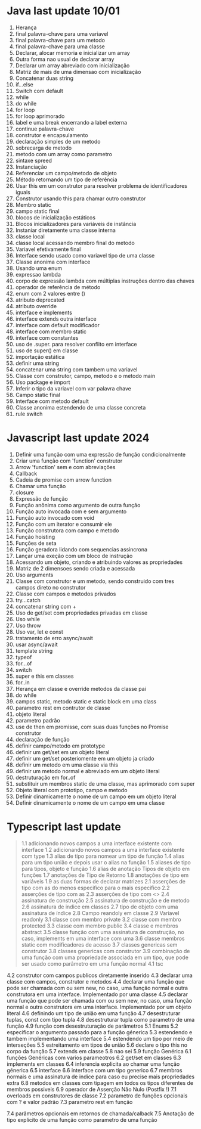 # Java last update 10/01
1. Herança
2. final palavra-chave para uma variavel
3. final palavra-chave para um metodo
4. final palavra-chave para uma classe
5. Declarar, alocar memoria e inicializar um array
6. Outra forma nao usual de declarar array
7. Declarar um array abreviado com inicialização
8. Matriz de mais de uma dimensao com inicialização
9. Concatenar duas string
10. if...else
11. Switch com default
12. while
13. do while
14. for loop
15. for loop aprimorado
16. label e uma break encerrando a label externa
17. continue palavra-chave
18. construtor e encapsulamento
19. declaração simples de um metodo
20. sobrecarga de metodo
21. metodo com um array como parametro
22. sintaxe spreed
23. Instanciação
24. Referenciar um campo/metodo de objeto
25. Método retornando um tipo de referência
26. Usar this em um construtor para resolver problema de identificadores iguais
27. Construtor usando this para chamar outro construtor
28. Membro static
29. campo static final
30. blocos de inicialização estáticos
31. Blocos inicializadores para variáveis ​​de instância
32. Instaniar diretamente uma classe interna
33. classe local
34. classe local acessando membro final do metodo
35. Variavel efetivamente final
36. Interface sendo usado como variavel tipo de uma classe
37. Classe anonima com interface
38. Usando uma enum
39. expressao lambda
40. corpo de expressão lambda com múltiplas instruções dentro das chaves
41. operador de referência de método
42. enum com 2 valores entre ()
43. atributo deprecated
44. atributo override
45. interface e implements 
46. interface extends outra interface
47. interface com default modificador
48. interface com membro static
49. interface com constantes
50. uso de .super. para resolver conflito em interface
51. uso de super() em classe
52. importação estática
53. definir uma string
54. concatenar uma string com tambem uma variavel
55. Classe com construtor, campo, metodo e o metodo main
56. Uso package e import
57. Inferir o tipo da variavel com var palavra chave
58. Campo static final
59. Interface com metodo default
60. Classe anonima estendendo de uma classe concreta
61. rule switch

# Javascript last update 2024
1. Definir uma função com uma expressão de função condicionalmente
2. Criar uma função com 'function' construtor
3. Arrow 'function' sem e com abreviações
4. Callback
5. Cadeia de promise com arrow function
6. Chamar uma função
7. closure
8. Expressão de função
9. Função anônima como argumento de outra função
10. Função auto invocada com e sem argumento
11. Função auto invocado com void
12. Função com um iterator e consumir ele
13. Função construtora com campo e metodo
14. Função hoisting
15. Funções de seta
16. Função geradora lidando com sequencias assincrona
17. Lançar uma exeção com um bloco de instrução
18. Acessando um objeto, criando e atribuindo valores as propriedades
19. Matriz de 2 dimensoes sendo criada e acessada
20. Uso arguments
21. Classe com construtor e um metodo, sendo construido com tres campos direto no construtor
22. Classe com campos e metodos privados
23. try...catch
24. concatenar string com +
25. Uso de get/set com propriedades privadas em classe
26. Uso while
27. Uso throw
28. Uso var, let e const
29. tratamento de erro async/await
30. usar async/await
31. template string
32. typeof
33. for...of
34. switch
35. super e this em classes
36. for..in
37. Herança em classe e override metodos da classe pai
38. do while
39. campos static, metodo static e static block em uma class
40. parametro rest em contrutor de classe
41. objeto literal
42. parametro padrão
43. use de then em promisse, com suas duas funções no Promise construtor
44. declaração de função
45. definir campo/metodo em prototype
46. definir um get/set em um objeto literal
47. definir um get/set posteriomente em um objeto ja criado
48. definir um metodo em uma classe via this
49. definir um metodo normal e abreviado em um objeto literal
50. destruturação em for..of
51. substituir um membros static de uma classe, mas aprimorado com super
52. Objeto literal com prototipo, campo e metodo
53. Definir dinamicamente o nome de um campo em um objeto literal
54. Definir dinamicamente o nome de um campo em uma classe

# Typescript last update
> 1.1 adicionando novos campos a uma interface existente com interface
> 1.2 adicionando novos campos a uma interface existente com type
> 1.3 alias de tipo para nomear um tipo de função
> 1.4 alias para um tipo união e depois usar o alias na função
1.5 aliases de tipo para tipos, objeto e função
1.6 alias de anotação Tipos de objeto em funções
1.7 anotações de Tipo de Retorno
1.8 anotações de tipo em variáveis
1.9 as duas formas de declarar matrizes
2.1 asserções de tipo com as do menos especifico para o mais especifico
2.2 asserções de tipo com as
2.3 asserções de tipo com <>
2.4 assinatura de construção
2.5 assinatura de construção e de metodo
2.6 assinatura de indice em classes
2.7 tipo de objeto com uma assinatura de índice
2.8 Campo reandoly em classe
2.9 Variavel readonly
3.1 classe com membro private
3.2 classe com membro protected
3.3 classe com membro public
3.4 classe e membros abstract
3.5 classe função com uma assinatura de construção, no caso, implements em uma interface com uma
3.6 classe membros static com modificadores de acesso
3.7 classes genericas sem construtor
3.8 classes genericas com construtor
3.9 combinação de uma função com uma propriedade associada em um tipo, que pode ser usado como parâmetro em uma função normal
4.1 tsc

4.2 construtor com campos publicos diretamente inserido
4.3 declarar uma classe com campos, construtor e metodos
4.4 declarar uma função que pode ser chamada com ou sem new, no caso, uma função normal e outra construtora em uma interface. Implementado por uma classe
4.5 declarar uma função que pode ser chamada com ou sem new, no caso, uma função normal e outra construtora em uma interface. Implementado por um objeto literal
4.6 definindo um tipo de união em uma função
4.7 desestruturar tuplas, const com tipo tupla
4.8 desestruturar tupla como parametro de uma função
4.9 função com desestruturação de parâmetros
5.1 Enums
5.2 especificar o argumento passado para a função génerica
5.3 estendendo e tambem implementando uma interface
5.4 estendendo um tipo por meio de interseções
5.5 estreitamento em tipos de união
5.6 declare o tipo this no corpo da função
5.7 extends em classe
5.8 nao sei
5.9 função Genérica
6.1 funções Genéricas com varios parameotros
6.2 get/set em classes
6.3 implements em classes
6.4 inferencia explicita ao chamar uma função génerica
6.5 interface
6.6 interface com um tipo generico
6.7 membros normais e uma assinatura de indice para caso eu precise mais propriedades extra
6.8 metodos em classes com tipagem em todos os tipos diferentes de membros possiveis
6.9 operador de Asserção Não Nulo (Postfix !)
7.1 overloads em construtores de classe
7.2 parametro de funções opcionais com ? e valor padrão
7.3 parametro rest em função

7.4 parâmetros opcionais em retornos de chamada/calback
7.5 Anotação de tipo explicito de uma função como parametro de uma função